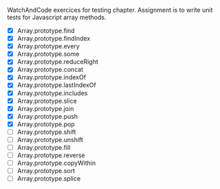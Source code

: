 WatchAndCode exercices for testing chapter. Assignment is to write unit tests for Javascript array methods.
- [x] Array.prototype.find
- [x] Array.prototype.findIndex
- [x] Array.prototype.every
- [x] Array.prototype.some
- [x] Array.prototype.reduceRight
- [x] Array.prototype.concat
- [x] Array.prototype.indexOf
- [x] Array.prototype.lastIndexOf
- [x] Array.prototype.includes
- [x] Array.prototype.slice
- [x] Array.prototype.join
- [x] Array.prototype.push
- [x] Array.prototype.pop
- [ ] Array.prototype.shift
- [ ] Array.prototype.unshift
- [ ] Array.prototype.fill
- [ ] Array.prototype.reverse
- [ ] Array.prototype.copyWithin
- [ ] Array.prototype.sort
- [ ] Array.prototype.splice
